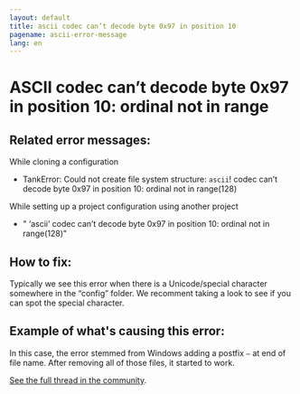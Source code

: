 ```yaml
---
layout: default
title: ascii codec can’t decode byte 0x97 in position 10
pagename: ascii-error-message
lang: en
---
```


# ASCII codec can’t decode byte 0x97 in position 10: ordinal not in range

## Related error messages:

While cloning a configuration
- TankError: Could not create file system structure: `ascii`! codec can’t decode byte 0x97 in position 10: ordinal not in range(128)

While setting up a project configuration using another project
- " ‘ascii’ codec can’t decode byte 0x97 in position 10: ordinal not in range(128)"

## How to fix:

Typically we see this error when there is a Unicode/special character somewhere in the “config” folder. We recomment taking a look to see if you can spot the special character. 

## Example of what's causing this error: 

In this case, the error stemmed from Windows adding a postfix `–` at end of file name. After removing all of those files, it started to work.

[See the full thread in the community](https://community.shotgridsoftware.com/t/ascii-problem/7688).

